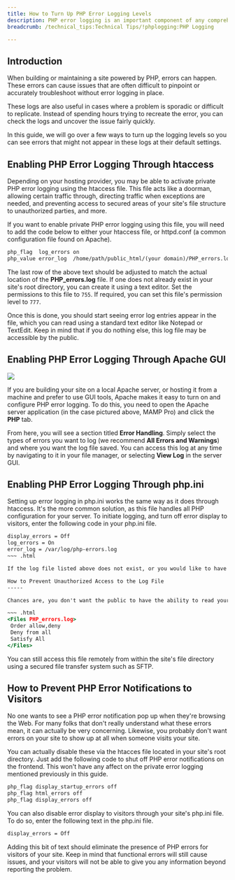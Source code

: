 ```yaml
---
title: How to Turn Up PHP Error Logging Levels
description: PHP error logging is an important component of any comprehensive troubleshooting strategy. 
breadcrumb: /technical_tips:Technical Tips/!phplogging:PHP Logging

---
```


Introduction
----

When building or maintaining a site powered by PHP, errors can happen. These errors can cause issues that are often difficult to pinpoint or accurately troubleshoot without error logging in place.

These logs are also useful in cases where a problem is sporadic or difficult to replicate. Instead of spending hours trying to recreate the error, you can check the logs and uncover the issue fairly quickly.

In this guide, we will go over a few ways to turn up the logging levels so you can see errors that might not appear in these logs at their default settings.

Enabling PHP Error Logging Through htaccess
------

Depending on your hosting provider, you may be able to activate private PHP error logging using the htaccess file. This file acts like a doorman, allowing certain traffic through, directing traffic when exceptions are needed, and preventing access to secured areas of your site's file structure to unauthorized parties, and more.

If you want to enable private PHP error logging using this file, you will need to add the code below to either your htaccess file, or httpd.conf (a common configuration file found on Apache).

~~~ .html
php_flag  log_errors on
php_value error_log  /home/path/public_html/(your domain)/PHP_errors.log
~~~

The last row of the above text should be adjusted to match the actual location of the **PHP_errors.log** file. If one does not already exist in your site's root directory, you can create it using a text editor. Set the permissions to this file to `755`. If required, you can set this file's permission level to `777`.

Once this is done, you should start seeing error log entries appear in the file, which you can read using a standard text editor like Notepad or TextEdit. Keep in mind that if you do nothing else, this log file may be accessible by the public.

Enabling PHP Error Logging Through Apache GUI
-----

![][apacheerrors]

If you are building your site on a local Apache server, or hosting it from a machine and prefer to use GUI tools, Apache makes it easy to turn on and configure PHP error logging. To do this, you need to open the Apache server application (in the case pictured above, MAMP Pro) and click the **PHP** tab.

From here, you will see a section titled **Error Handling**. Simply select the types of errors you want to log (we recommend **All Errors and Warnings**) and where you want the log file saved. You can access this log at any time by navigating to it in your file manager, or selecting **View Log** in the server GUI. 

Enabling PHP Error Logging Through php.ini
-----

Setting up error logging in php.ini works the same way as it does through htaccess. It's the more common solution, as this file handles all PHP configuration for your server. To initiate logging, and turn off error display to visitors, enter the following code in your php.ini file.

~~~ .html
display_errors = Off
log_errors = On
error_log = /var/log/php-errors.log
~~~ .html

If the log file listed above does not exist, or you would like to have the log appear in another location on your site's local directory, you can create the file and/or adjust the log location as stated in the `error_log` line in the above text. This file should be writable by **www-data**.

How to Prevent Unauthorized Access to the Log File
-----

Chances are, you don't want the public to have the ability to read your log files from the comfort of their browsers. You can (and should) secure this file using htaccess permissions. This can be done by adding the code below to your htaccess file.

~~~ .html
<Files PHP_errors.log>
 Order allow,deny
 Deny from all
 Satisfy All
</Files>
~~~

You can still access this file remotely from within the site's file directory using a secured file transfer system such as SFTP.

How to Prevent PHP Error Notifications to Visitors
-----

No one wants to see a PHP error notification pop up when they're browsing the Web. For many folks that don't really understand what these errors mean, it can actually be very concerning. Likewise, you probably don't want errors on your site to show up at all when someone visits your site.

You can actually disable these via the htacces file located in your site's root directory. Just add the following code to shut off PHP error notifications on the frontend. This won't have any affect on the private error logging mentioned previously in this guide.

~~~ .html
php_flag display_startup_errors off
php_flag html_errors off
php_flag display_errors off
~~~

You can also disable error display to visitors through your site's php.ini file. To do so, enter the following text in the php.ini file.

~~~ .html
display_errors = Off
~~~

Adding this bit of text should eliminate the presence of PHP errors for visitors of your site. Keep in mind that functional errors will still cause issues, and your visitors will not be able to give you any information beyond reporting the problem.

[firefoxwebdeveloper]: https://addons.mozilla.org/en-US/firefox/addon/web-developer/
[firebug]: https://addons.mozilla.org/en-US/firefox/addon/firebug/
[chromewebdeveloper]: https://chrome.google.com/webstore/detail/web-developer/bfbameneiokkgbdmiekhjnmfkcnldhhm
[apacheerrors]: assets/apache_errors.jpg